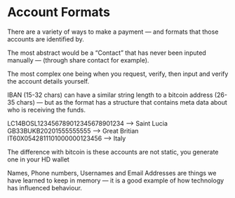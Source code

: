 # Account Formats

There are a variety of ways to make a payment — and formats that those accounts are identified by.

The most abstract would be a “Contact” that has never been inputed manually — (through share contact for example).

The most complex one being when you request, verify, then input and verify the account details yourself.

IBAN (15-32 chars) can have a similar string length to a bitcoin address (26-35 chars) — but as the format has a structure that contains meta data about who is receiving the funds.

LC14BOSL123456789012345678901234 —> Saint Lucia
GB33BUKB20201555555555 —> Great Britian
IT60X0542811101000000123456 —> Italy

The difference with bitcoin is these accounts are not static, you generate one in your HD wallet

Names, Phone numbers, Usernames and Email Addresses are things we have learned to keep in memory — it is a good example of how technology has influenced behaviour.